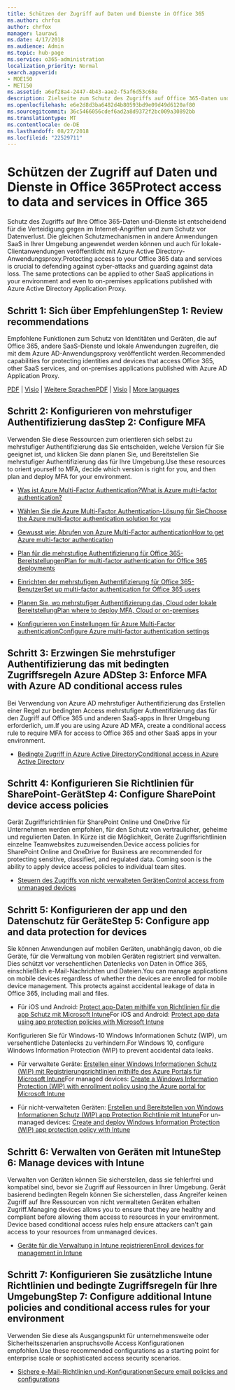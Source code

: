 ```yaml
---
title: Schützen der Zugriff auf Daten und Dienste in Office 365
ms.author: chrfox
author: chrfox
manager: laurawi
ms.date: 4/17/2018
ms.audience: Admin
ms.topic: hub-page
ms.service: o365-administration
localization_priority: Normal
search.appverid:
- MOE150
- MET150
ms.assetid: a6ef28a4-2447-4b43-aae2-f5af6d53c68e
description: Zielseite zum Schutz des Zugriffs auf Office 365-Daten und-Dienste
ms.openlocfilehash: e6e2d8d3ba6482d4b80593bd9e09d49d6120af80
ms.sourcegitcommit: 36c5466056cdef6ad2a8d9372f2bc009a30892bb
ms.translationtype: MT
ms.contentlocale: de-DE
ms.lasthandoff: 08/27/2018
ms.locfileid: "22529711"
---
```

# <a name="protect-access-to-data-and-services-in-office-365"></a><span data-ttu-id="df147-103">Schützen der Zugriff auf Daten und Dienste in Office 365</span><span class="sxs-lookup"><span data-stu-id="df147-103">Protect access to data and services in Office 365</span></span>

<span data-ttu-id="df147-p101">Schutz des Zugriffs auf Ihre Office 365-Daten und-Dienste ist entscheidend für die Verteidigung gegen im Internet-Angriffen und zum Schutz vor Datenverlust. Die gleichen Schutzmechanismen in andere Anwendungen SaaS in Ihrer Umgebung angewendet werden können und auch für lokale-Clientanwendungen veröffentlicht mit Azure Active Directory-Anwendungsproxy.</span><span class="sxs-lookup"><span data-stu-id="df147-p101">Protecting access to your Office 365 data and services is crucial to defending against cyber-attacks and guarding against data loss. The same protections can be applied to other SaaS applications in your environment and even to on-premises applications published with Azure Active Directory Application Proxy.</span></span>
  
## <a name="step-1-review-recommendations"></a><span data-ttu-id="df147-106">Schritt 1: Sich über Empfehlungen</span><span class="sxs-lookup"><span data-stu-id="df147-106">Step 1: Review recommendations</span></span>

<span data-ttu-id="df147-107">Empfohlene Funktionen zum Schutz von Identitäten und Geräten, die auf Office 365, andere SaaS-Dienste und lokale Anwendungen zugreifen, die mit dem Azure AD-Anwendungsproxy veröffentlicht werden.</span><span class="sxs-lookup"><span data-stu-id="df147-107">Recommended capabilities for protecting identities and devices that access Office 365, other SaaS services, and on-premises applications published with Azure AD Application Proxy.</span></span>
  
<span data-ttu-id="df147-108">[PDF](https://go.microsoft.com/fwlink/p/?linkid=841656) | [Visio](https://go.microsoft.com/fwlink/p/?linkid=841657) | [Weitere Sprachen](https://www.microsoft.com/download/details.aspx?id=55032)</span><span class="sxs-lookup"><span data-stu-id="df147-108">[PDF](https://go.microsoft.com/fwlink/p/?linkid=841656) | [Visio](https://go.microsoft.com/fwlink/p/?linkid=841657) | [More languages](https://www.microsoft.com/download/details.aspx?id=55032)</span></span>
  
## <a name="step-2-configure-mfa"></a><span data-ttu-id="df147-109">Schritt 2: Konfigurieren von mehrstufiger Authentifizierung das</span><span class="sxs-lookup"><span data-stu-id="df147-109">Step 2: Configure MFA</span></span>

<span data-ttu-id="df147-110">Verwenden Sie diese Ressourcen zum orientieren sich selbst zu mehrstufiger Authentifizierung das Sie entscheiden, welche Version für Sie geeignet ist, und klicken Sie dann planen Sie, und Bereitstellen Sie mehrstufiger Authentifizierung das für Ihre Umgebung.</span><span class="sxs-lookup"><span data-stu-id="df147-110">Use these resources to orient yourself to MFA, decide which version is right for you, and then plan and deploy MFA for your environment.</span></span>
  
- [<span data-ttu-id="df147-111">Was ist Azure Multi-Factor Authentication?</span><span class="sxs-lookup"><span data-stu-id="df147-111">What is Azure multi-factor authentication?</span></span>](https://docs.microsoft.com/azure/multi-factor-authentication/multi-factor-authentication)
    
- [<span data-ttu-id="df147-112">Wählen Sie die Azure Multi-Factor Authentication-Lösung für Sie</span><span class="sxs-lookup"><span data-stu-id="df147-112">Choose the Azure multi-factor authentication solution for you</span></span>](https://docs.microsoft.com/azure/multi-factor-authentication/multi-factor-authentication-get-started)
    
- [<span data-ttu-id="df147-113">Gewusst wie: Abrufen von Azure Multi-Factor authentication</span><span class="sxs-lookup"><span data-stu-id="df147-113">How to get Azure multi-factor authentication</span></span>](https://docs.microsoft.com/azure/multi-factor-authentication/multi-factor-authentication-versions-plans)
    
- [<span data-ttu-id="df147-114">Plan für die mehrstufige Authentifizierung für Office 365-Bereitstellungen</span><span class="sxs-lookup"><span data-stu-id="df147-114">Plan for multi-factor authentication for Office 365 deployments</span></span>](https://support.office.com/article/043807b2-21db-4d5c-b430-c8a6dee0e6ba)
    
- [<span data-ttu-id="df147-115">Einrichten der mehrstufigen Authentifizierung für Office 365-Benutzer</span><span class="sxs-lookup"><span data-stu-id="df147-115">Set up multi-factor authentication for Office 365 users</span></span>](https://support.office.com/article/8f0454b2-f51a-4d9c-bcde-2c48e41621c6)
    
- [<span data-ttu-id="df147-116">Planen Sie, wo mehrstufiger Authentifizierung das, Cloud oder lokale Bereitstellung</span><span class="sxs-lookup"><span data-stu-id="df147-116">Plan where to deploy MFA, Cloud or on-premises</span></span>](https://docs.microsoft.com/azure/multi-factor-authentication/multi-factor-authentication-get-started)
    
- [<span data-ttu-id="df147-117">Konfigurieren von Einstellungen für Azure Multi-Factor authentication</span><span class="sxs-lookup"><span data-stu-id="df147-117">Configure Azure multi-factor authentication settings</span></span>](https://docs.microsoft.com/azure/multi-factor-authentication/multi-factor-authentication-whats-next)
    
## <a name="step-3-enforce-mfa-with-azure-ad-conditional-access-rules"></a><span data-ttu-id="df147-118">Schritt 3: Erzwingen Sie mehrstufiger Authentifizierung das mit bedingten Zugriffsregeln Azure AD</span><span class="sxs-lookup"><span data-stu-id="df147-118">Step 3: Enforce MFA with Azure AD conditional access rules</span></span>

<span data-ttu-id="df147-119">Bei Verwendung von Azure AD mehrstufiger Authentifizierung das Erstellen einer Regel zur bedingten Access mehrstufiger Authentifizierung das für den Zugriff auf Office 365 und anderen SaaS-apps in Ihrer Umgebung erforderlich, um.</span><span class="sxs-lookup"><span data-stu-id="df147-119">If you are using Azure AD MFA, create a conditional access rule to require MFA for access to Office 365 and other SaaS apps in your environment.</span></span>
  
- [<span data-ttu-id="df147-120">Bedingte Zugriff in Azure Active Directory</span><span class="sxs-lookup"><span data-stu-id="df147-120">Conditional access in Azure Active Directory</span></span>](https://docs.microsoft.com/azure/active-directory/active-directory-conditional-access-azure-portal)
    
## <a name="step-4-configure-sharepoint-device-access-policies"></a><span data-ttu-id="df147-121">Schritt 4: Konfigurieren Sie Richtlinien für SharePoint-Gerät</span><span class="sxs-lookup"><span data-stu-id="df147-121">Step 4: Configure SharePoint device access policies</span></span>

<span data-ttu-id="df147-p102">Gerät Zugriffsrichtlinien für SharePoint Online und OneDrive für Unternehmen werden empfohlen, für den Schutz von vertraulicher, geheime und regulierten Daten. In Kürze ist die Möglichkeit, Geräte Zugriffsrichtlinien einzelne Teamwebsites zuzuweisenden.</span><span class="sxs-lookup"><span data-stu-id="df147-p102">Device access policies for SharePoint Online and OneDrive for Business are recommended for protecting sensitive, classified, and regulated data. Coming soon is the ability to apply device access policies to individual team sites.</span></span>
  
- [<span data-ttu-id="df147-124">Steuern des Zugriffs von nicht verwalteten Geräten</span><span class="sxs-lookup"><span data-stu-id="df147-124">Control access from unmanaged devices</span></span>](https://support.office.com/article/Control-access-from-unmanaged-devices-5ae550c4-bd20-4257-847b-5c20fb053622?ui=en-US&amp;rs=en-US&amp;ad=US)
    
## <a name="step-5-configure-app-and-data-protection-for-devices"></a><span data-ttu-id="df147-125">Schritt 5: Konfigurieren der app und den Datenschutz für Geräte</span><span class="sxs-lookup"><span data-stu-id="df147-125">Step 5: Configure app and data protection for devices</span></span>

<span data-ttu-id="df147-p103">Sie können Anwendungen auf mobilen Geräten, unabhängig davon, ob die Geräte, für die Verwaltung von mobilen Geräten registriert sind verwalten. Dies schützt vor versehentlichen Datenlecks von Daten in Office 365, einschließlich e-Mail-Nachrichten und Dateien.</span><span class="sxs-lookup"><span data-stu-id="df147-p103">You can manage applications on mobile devices regardless of whether the devices are enrolled for mobile device management. This protects against accidental leakage of data in Office 365, including mail and files.</span></span>
  
- <span data-ttu-id="df147-128">Für iOS und Android: [Protect app-Daten mithilfe von Richtlinien für die app Schutz mit Microsoft Intune](https://docs.microsoft.com/intune-classic/deploy-use/protect-app-data-using-mobile-app-management-policies-with-microsoft-intune)</span><span class="sxs-lookup"><span data-stu-id="df147-128">For iOS and Android: [Protect app data using app protection policies with Microsoft Intune](https://docs.microsoft.com/intune-classic/deploy-use/protect-app-data-using-mobile-app-management-policies-with-microsoft-intune)</span></span>
    
<span data-ttu-id="df147-129">Konfigurieren Sie für Windows-10 Windows Informationen Schutz (WIP), um versehentliche Datenlecks zu verhindern.</span><span class="sxs-lookup"><span data-stu-id="df147-129">For Windows 10, configure Windows Information Protection (WIP) to prevent accidental data leaks.</span></span>
  
- <span data-ttu-id="df147-130">Für verwaltete Geräte: [Erstellen einer Windows Informationen Schutz (WIP) mit Registrierungsrichtlinien mithilfe des Azure Portals für Microsoft Intune](https://docs.microsoft.com/windows/threat-protection/windows-information-protection/create-wip-policy-using-intune-azure)</span><span class="sxs-lookup"><span data-stu-id="df147-130">For managed devices: [Create a Windows Information Protection (WIP) with enrollment policy using the Azure portal for Microsoft Intune](https://docs.microsoft.com/windows/threat-protection/windows-information-protection/create-wip-policy-using-intune-azure)</span></span>
    
- <span data-ttu-id="df147-131">Für nicht-verwalteten Geräten: [Erstellen und Bereitstellen von Windows Informationen Schutz (WIP) app Protection Richtlinie mit Intune](https://docs.microsoft.com/intune/windows-information-protection-policy-create)</span><span class="sxs-lookup"><span data-stu-id="df147-131">For un-managed devices: [Create and deploy Windows Information Protection (WIP) app protection policy with Intune](https://docs.microsoft.com/intune/windows-information-protection-policy-create)</span></span>
    
## <a name="step-6-manage-devices-with-intune"></a><span data-ttu-id="df147-132">Schritt 6: Verwalten von Geräten mit Intune</span><span class="sxs-lookup"><span data-stu-id="df147-132">Step 6: Manage devices with Intune</span></span>

<span data-ttu-id="df147-p104">Verwalten von Geräten können Sie sicherstellen, dass sie fehlerfrei und kompatibel sind, bevor sie Zugriff auf Ressourcen in Ihrer Umgebung. Gerät basierend bedingten Regeln können Sie sicherstellen, dass Angreifer keinen Zugriff auf Ihre Ressourcen von nicht verwalteten Geräten erhalten Zugriff.</span><span class="sxs-lookup"><span data-stu-id="df147-p104">Managing devices allows you to ensure that they are healthy and compliant before allowing them access to resources in your environment. Device based conditional access rules help ensure attackers can't gain access to your resources from unmanaged devices.</span></span>
  
- [<span data-ttu-id="df147-135">Geräte für die Verwaltung in Intune registrieren</span><span class="sxs-lookup"><span data-stu-id="df147-135">Enroll devices for management in Intune</span></span>](https://docs.microsoft.com/intune-classic/deploy-use/enroll-devices-in-microsoft-intune)
    
## <a name="step-7-configure-additional-intune-policies-and-conditional-access-rules-for-your-environment"></a><span data-ttu-id="df147-136">Schritt 7: Konfigurieren Sie zusätzliche Intune Richtlinien und bedingte Zugriffsregeln für Ihre Umgebung</span><span class="sxs-lookup"><span data-stu-id="df147-136">Step 7: Configure additional Intune policies and conditional access rules for your environment</span></span>

<span data-ttu-id="df147-137">Verwenden Sie diese als Ausgangspunkt für unternehmensweite oder Sicherheitsszenarien anspruchsvolle Access Konfigurationen empfohlen.</span><span class="sxs-lookup"><span data-stu-id="df147-137">Use these recommended configurations as a starting point for enterprise scale or sophisticated access security scenarios.</span></span>
  
- [<span data-ttu-id="df147-138">Sichere e-Mail-Richtlinien und-Konfigurationen</span><span class="sxs-lookup"><span data-stu-id="df147-138">Secure email policies and configurations</span></span>](https://docs.microsoft.com/azure/active-directory/secure-email-introduction)
    


